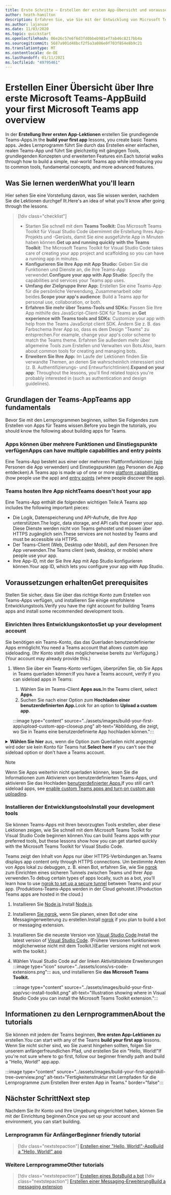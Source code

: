 ```yaml
---
title: Erste Schritte – Erstellen der ersten App-Übersicht und voraussetzungen
author: heath-hamilton
description: Erfahren Sie, wie Sie mit der Entwicklung von Microsoft Teams-Apps beginnen und Ihre Umgebung einrichten.
ms.author: lajanuar
ms.date: 11/03/2020
ms.topic: quickstart
ms.openlocfilehash: 06e26c57e6f6d3fd0bbeb981ef7ab46c8217bb4a
ms.sourcegitcommit: 5687a901d48bcf2f5a3a086e0f703f854e8b9c21
ms.translationtype: MT
ms.contentlocale: de-DE
ms.lasthandoff: 01/11/2021
ms.locfileid: "49795461"
---
```

# <a name="build-your-first-microsoft-teams-app-overview"></a><span data-ttu-id="95fa2-103">Erstellen Einer Übersicht über Ihre erste Microsoft Teams-App</span><span class="sxs-lookup"><span data-stu-id="95fa2-103">Build your first Microsoft Teams app overview</span></span>

<span data-ttu-id="95fa2-104">In der **Erstellung Ihrer ersten App-Lektionen** erstellen Sie grundlegende Teams-Apps.</span><span class="sxs-lookup"><span data-stu-id="95fa2-104">In the **build your first app** lessons, you create basic Teams apps.</span></span> <span data-ttu-id="95fa2-105">Jedes Lernprogramm führt Sie durch das Erstellen einer einfachen, realen Teams-App und führt Sie gleichzeitig mit gängigen Tools, grundlegenden Konzepten und erweiterten Features ein.</span><span class="sxs-lookup"><span data-stu-id="95fa2-105">Each tutorial walks through how to build a simple, real-world Teams app while introducing you to common tools, fundamental concepts, and more advanced features.</span></span>

## <a name="what-youll-learn"></a><span data-ttu-id="95fa2-106">Was Sie lernen werden</span><span class="sxs-lookup"><span data-stu-id="95fa2-106">What you'll learn</span></span>

<span data-ttu-id="95fa2-107">Hier sehen Sie eine Vorstellung davon, was Sie wissen werden, nachdem Sie die Lektionen durchgef llt.</span><span class="sxs-lookup"><span data-stu-id="95fa2-107">Here's an idea of what you'll know after going through the lessons.</span></span>

> [!div class="checklist"]
  >
  > * <span data-ttu-id="95fa2-108">Starten Sie schnell mit dem **Teams Toolkit:** Das Microsoft Teams Toolkit für Visual Studio Code übernimmt die Erstellung Ihres App-Projekts und -Gerüsts, damit Sie eine ausgeführte App in Minuten haben können.</span><span class="sxs-lookup"><span data-stu-id="95fa2-108">**Get up and running quickly with the Teams Toolkit**: The Microsoft Teams Toolkit for Visual Studio Code takes care of creating your app project and scaffolding so you can have a running app in minutes.</span></span>
  > * <span data-ttu-id="95fa2-109">**Konfigurieren Sie Ihre App mit App Studio:** Geben Sie die Funktionen und Dienste an, die Ihre Teams-App verwendet.</span><span class="sxs-lookup"><span data-stu-id="95fa2-109">**Configure your app with App Studio**: Specify the capabilities and services your Teams app uses.</span></span>
  > * <span data-ttu-id="95fa2-110">**Umfang der Zielgruppe Ihrer App:** Erstellen Sie eine Teams-App für die persönliche Verwendung, Zusammenarbeit oder beides.</span><span class="sxs-lookup"><span data-stu-id="95fa2-110">**Scope your app's audience**: Build a Teams app for personal use, collaboration, or both.</span></span>
> * <span data-ttu-id="95fa2-111">**Erfahren Sie mehr über Teams-Tools und SDKs:** Passen Sie Ihre App mithilfe des JavaScript-Client-SDK für Teams an.</span><span class="sxs-lookup"><span data-stu-id="95fa2-111">**Get experience with Teams tools and SDKs**: Customize your app with help from the Teams JavaScript client SDK.</span></span> <span data-ttu-id="95fa2-112">Ändern Sie z. B. das Farbschema Ihrer App so, dass es dem Design "Teams" zu entsprechen.</span><span class="sxs-lookup"><span data-stu-id="95fa2-112">For example, change your app's color scheme to match the Teams theme.</span></span> <span data-ttu-id="95fa2-113">Erfahren Sie außerdem mehr über allgemeine Tools zum Erstellen und Verwalten von Bots.</span><span class="sxs-lookup"><span data-stu-id="95fa2-113">Also, learn about common tools for creating and managing bots.</span></span>
  > * <span data-ttu-id="95fa2-114">**Erweitern Sie Ihre App:** Im Laufe der Lektionen finden Sie verwandte Themen, an denen Sie wahrscheinlich interessiert sind (z. B. Authentifizierungs- und Entwurfsrichtlinien).</span><span class="sxs-lookup"><span data-stu-id="95fa2-114">**Expand on your app**: Throughout the lessons, you'll find related topics you're probably interested in (such as authentication and design guidelines).</span></span>

## <a name="teams-app-fundamentals"></a><span data-ttu-id="95fa2-115">Grundlagen der Teams-App</span><span class="sxs-lookup"><span data-stu-id="95fa2-115">Teams app fundamentals</span></span>

<span data-ttu-id="95fa2-116">Bevor Sie mit den Lernprogrammen beginnen, sollten Sie Folgendes zum Erstellen von Apps für Teams wissen.</span><span class="sxs-lookup"><span data-stu-id="95fa2-116">Before you begin the tutorials, you should know the following about building apps for Teams.</span></span>

### <a name="apps-can-have-multiple-capabilities-and-entry-points"></a><span data-ttu-id="95fa2-117">Apps können über mehrere Funktionen und Einstiegspunkte verfügen</span><span class="sxs-lookup"><span data-stu-id="95fa2-117">Apps can have multiple capabilities and entry points</span></span>

<span data-ttu-id="95fa2-118">Eine Teams-App besteht aus einer oder mehreren Plattformfunktionen [(wie](../concepts/capabilities-overview.md) Personen die App verwenden) und Einstiegspunkten [(wo](../concepts/extensibility-points.md) Personen die App entdecken).</span><span class="sxs-lookup"><span data-stu-id="95fa2-118">A Teams app is made up of one or more [platform capabilities](../concepts/capabilities-overview.md) (how people use the app) and [entry points](../concepts/extensibility-points.md) (where people discover the app).</span></span>

### <a name="teams-doesnt-host-your-app"></a><span data-ttu-id="95fa2-119">Teams hosten Ihre App nicht</span><span class="sxs-lookup"><span data-stu-id="95fa2-119">Teams doesn't host your app</span></span>

<span data-ttu-id="95fa2-120">Eine Teams-App enthält die folgenden wichtigen Teile:</span><span class="sxs-lookup"><span data-stu-id="95fa2-120">A Teams app includes the following important pieces:</span></span>

* <span data-ttu-id="95fa2-121">Die Logik, Datenspeicherung und API-Aufrufe, die Ihre App unterstützen.</span><span class="sxs-lookup"><span data-stu-id="95fa2-121">The logic, data storage, and API calls that power your app.</span></span> <span data-ttu-id="95fa2-122">Diese Dienste werden nicht von Teams gehostet und müssen über HTTPS zugänglich sein.</span><span class="sxs-lookup"><span data-stu-id="95fa2-122">These services are not hosted by Teams and must be accessible via HTTPS.</span></span>
* <span data-ttu-id="95fa2-123">Der Teams-Client (Web, Desktop oder Mobil), auf dem Personen Ihre App verwenden.</span><span class="sxs-lookup"><span data-stu-id="95fa2-123">The Teams client (web, desktop, or mobile) where people use your app.</span></span>
* <span data-ttu-id="95fa2-124">Ihre App-ID, mit der Sie Ihre App mit App Studio konfigurieren können.</span><span class="sxs-lookup"><span data-stu-id="95fa2-124">Your app ID, which lets you configure your app with App Studio.</span></span>

## <a name="get-prerequisites"></a><span data-ttu-id="95fa2-125">Voraussetzungen erhalten</span><span class="sxs-lookup"><span data-stu-id="95fa2-125">Get prerequisites</span></span>

<span data-ttu-id="95fa2-126">Stellen Sie sicher, dass Sie über das richtige Konto zum Erstellen von Teams-Apps verfügen, und installieren Sie einige empfohlene Entwicklungstools.</span><span class="sxs-lookup"><span data-stu-id="95fa2-126">Verify you have the right account for building Teams apps and install some recommended development tools.</span></span>

### <a name="set-up-your-development-account"></a><span data-ttu-id="95fa2-127">Einrichten Ihres Entwicklungskontos</span><span class="sxs-lookup"><span data-stu-id="95fa2-127">Set up your development account</span></span>

<span data-ttu-id="95fa2-128">Sie benötigen ein Teams-Konto, das das Querladen benutzerdefinierter Apps ermöglicht.</span><span class="sxs-lookup"><span data-stu-id="95fa2-128">You need a Teams account that allows custom app sideloading.</span></span> <span data-ttu-id="95fa2-129">(Ihr Konto stellt dies möglicherweise bereits zur Verfügung.)</span><span class="sxs-lookup"><span data-stu-id="95fa2-129">(Your account may already provide this.)</span></span>

1. <span data-ttu-id="95fa2-130">Wenn Sie über ein Teams-Konto verfügen, überprüfen Sie, ob Sie Apps in Teams querladen können:</span><span class="sxs-lookup"><span data-stu-id="95fa2-130">If you have a Teams account, verify if you can sideload apps in Teams:</span></span>
    1. <span data-ttu-id="95fa2-131">Wählen Sie im Teams-Client **Apps aus.**</span><span class="sxs-lookup"><span data-stu-id="95fa2-131">In the Teams client, select **Apps**.</span></span>
    1. <span data-ttu-id="95fa2-132">Suchen Sie nach einer Option zum **Hochladen einer benutzerdefinierten App.**</span><span class="sxs-lookup"><span data-stu-id="95fa2-132">Look for an option to **Upload a custom app**.</span></span>

    :::image type="content" source="../assets/images/build-your-first-app/upload-custom-app-closeup.png" alt-text="Abbildung, die zeigt, wo Sie in Teams eine benutzerdefinierte App hochladen können.":::

<!-- markdownlint-disable MD033 -->
<details>

<summary><span data-ttu-id="95fa2-134"><b>Wählen Sie hier</b> aus, wenn die Option zum Querladen nicht angezeigt wird oder sie kein Konto für Teams hat.</span><span class="sxs-lookup"><span data-stu-id="95fa2-134"><b>Select here</b> if you can't see the sideload option or don't have a Teams account.</span></span></summary>

<span data-ttu-id="95fa2-135">Sie können ein kostenloses Teams-Testkonto erhalten, das das Querladen von Apps ermöglicht, indem Sie am Microsoft 365-Entwicklerprogramm teilnehmen.</span><span class="sxs-lookup"><span data-stu-id="95fa2-135">You can get a free Teams test account that allows app sideloading by joining the Microsoft 365 developer program.</span></span> <span data-ttu-id="95fa2-136">(Der Registrierungsprozess dauert ca. zwei Minuten.)</span><span class="sxs-lookup"><span data-stu-id="95fa2-136">(The registration process takes approximately two minutes.)</span></span>

1. <span data-ttu-id="95fa2-137">Wechseln Sie zum [Microsoft 365-Entwicklerprogramm.](https://developer.microsoft.com/microsoft-365/dev-program)</span><span class="sxs-lookup"><span data-stu-id="95fa2-137">Go to the [Microsoft 365 developer program](https://developer.microsoft.com/microsoft-365/dev-program).</span></span>
1. <span data-ttu-id="95fa2-138">Wählen Sie **"Jetzt beitreten"** aus, und folgen Sie den Anweisungen auf dem Bildschirm.</span><span class="sxs-lookup"><span data-stu-id="95fa2-138">Select **Join Now** and follow the onscreen instructions.</span></span>
1. <span data-ttu-id="95fa2-139">Wenn Sie zum Willkommensbildschirm kommen, wählen **Sie "E5-Abonnement einrichten" aus.**</span><span class="sxs-lookup"><span data-stu-id="95fa2-139">When you get to the welcome screen, select **Set up E5 subscription**.</span></span>
1. <span data-ttu-id="95fa2-140">Richten Sie Ihr Administratorkonto ein.</span><span class="sxs-lookup"><span data-stu-id="95fa2-140">Set up your administrator account.</span></span> <span data-ttu-id="95fa2-141">Sobald Sie fertig sind, sollte ein Bildschirm wie dieser angezeigt werden.</span><span class="sxs-lookup"><span data-stu-id="95fa2-141">Once you finish, you should see a screen like this.</span></span>
:::image type="content" source="../assets/images/build-your-first-app/dev-program-subscription.png" alt-text="Beispiel für das, was nach der Anmeldung für das Microsoft 365-Entwicklerprogramm zu sehen ist.":::
1. <span data-ttu-id="95fa2-143">Melden Sie sich mit dem Administratorkonto, das Sie gerade eingerichtet haben, bei Teams an.</span><span class="sxs-lookup"><span data-stu-id="95fa2-143">Log in to Teams using the administrator account you just set up.</span></span>
1. <span data-ttu-id="95fa2-144">Überprüfen Sie, ob Sie jetzt über die **Option zum Hochladen einer benutzerdefinierten App** verfügen.</span><span class="sxs-lookup"><span data-stu-id="95fa2-144">Verify if you now have the **Upload a custom app** option.</span></span>

</details>

> [!Note]
> <span data-ttu-id="95fa2-145">Wenn Sie Apps weiterhin nicht querladen können, lesen Sie die Informationen zum Aktivieren von benutzerdefinierten Teams-Apps, und aktivieren Sie das Hochladen [benutzerdefinierter Apps.](https://docs.microsoft.com/microsoftteams/platform/concepts/build-and-test/prepare-your-o365-tenant#enable-custom-teams-apps-and-turn-on-custom-app-uploading)</span><span class="sxs-lookup"><span data-stu-id="95fa2-145">If you still can't sideload apps, see [enable custom Teams apps and turn on custom app uploading](https://docs.microsoft.com/microsoftteams/platform/concepts/build-and-test/prepare-your-o365-tenant#enable-custom-teams-apps-and-turn-on-custom-app-uploading).</span></span>

### <a name="install-your-development-tools"></a><span data-ttu-id="95fa2-146">Installieren der Entwicklungstools</span><span class="sxs-lookup"><span data-stu-id="95fa2-146">Install your development tools</span></span>

<span data-ttu-id="95fa2-147">Sie können Teams-Apps mit Ihren bevorzugten Tools erstellen, aber diese Lektionen zeigen, wie Sie schnell mit dem Microsoft Teams Toolkit for Visual Studio Code beginnen können.</span><span class="sxs-lookup"><span data-stu-id="95fa2-147">You can build Teams apps with your preferred tools, but these lessons show how you can get started quickly with the Microsoft Teams Toolkit for Visual Studio Code.</span></span>

<span data-ttu-id="95fa2-148">Teams zeigt den Inhalt von Apps nur über HTTPS-Verbindungen an.</span><span class="sxs-lookup"><span data-stu-id="95fa2-148">Teams displays app content only through HTTPS connections.</span></span> <span data-ttu-id="95fa2-149">Um bestimmte Arten von Apps lokal zu debuggen, z. B. einen Bot, erfahren Sie, wie Sie [ngrok](../concepts/build-and-test/debug.md#locally-hosted) zum Einrichten eines sicheren Tunnels zwischen Teams und Ihrer App verwenden.</span><span class="sxs-lookup"><span data-stu-id="95fa2-149">To debug certain types of apps locally, such as a bot, you'll learn how to use [ngrok to set up a secure tunnel](../concepts/build-and-test/debug.md#locally-hosted) between Teams and your app.</span></span> <span data-ttu-id="95fa2-150">(Produktions-Teams-Apps werden in der Cloud gehostet.)</span><span class="sxs-lookup"><span data-stu-id="95fa2-150">(Production Teams apps are hosted in the cloud.)</span></span>

1. <span data-ttu-id="95fa2-151">Installieren Sie [Node.js](https://nodejs.org/en/).</span><span class="sxs-lookup"><span data-stu-id="95fa2-151">Install [Node.js](https://nodejs.org/en/).</span></span>
1. <span data-ttu-id="95fa2-152">Installieren [Sie ngrok,](https://ngrok.com/download) wenn Sie planen, einen Bot oder eine Messagingerweiterung zu erstellen.</span><span class="sxs-lookup"><span data-stu-id="95fa2-152">Install [ngrok](https://ngrok.com/download) if you plan to build a bot or messaging extension.</span></span>
1. <span data-ttu-id="95fa2-153">Installieren Sie die neueste Version von [Visual Studio Code](https://code.visualstudio.com/download).</span><span class="sxs-lookup"><span data-stu-id="95fa2-153">Install the latest version of [Visual Studio Code](https://code.visualstudio.com/download).</span></span> <span data-ttu-id="95fa2-154">(Frühere Versionen funktionieren möglicherweise nicht mit dem Toolkit.)</span><span class="sxs-lookup"><span data-stu-id="95fa2-154">(Earlier versions might not work with the toolkit.)</span></span>
1. Wählen Visual Studio Code auf  der linken Aktivitätsleiste Erweiterungen :::image type="icon" source="../assets/icons/vs-code-extensions.png"::: aus, und installieren Sie **das Microsoft Teams Toolkit.**

    :::image type="content" source="../assets/images/build-your-first-app/vsc-install-toolkit.png" alt-text="Illustration showing where in Visual Studio Code you can install the Microsoft Teams Toolkit extension.":::

## <a name="about-the-tutorials"></a><span data-ttu-id="95fa2-157">Informationen zu den Lernprogrammen</span><span class="sxs-lookup"><span data-stu-id="95fa2-157">About the tutorials</span></span>

<span data-ttu-id="95fa2-158">Sie können mit jedem der Teams beginnen, **Ihre ersten App-Lektionen zu** erstellen.</span><span class="sxs-lookup"><span data-stu-id="95fa2-158">You can start with any of the Teams **build your first app** lessons.</span></span> <span data-ttu-id="95fa2-159">Wenn Sie nicht sicher sind, wo Sie zuerst hingehen sollten, folgen Sie unserem anfängerfreundlichen Pfad, und erstellen Sie ein "Hello, World!"</span><span class="sxs-lookup"><span data-stu-id="95fa2-159">If you're not sure where to go first, follow our beginner friendly path and build a "Hello, World!"</span></span> <span data-ttu-id="95fa2-160">app.</span><span class="sxs-lookup"><span data-stu-id="95fa2-160">app.</span></span>

:::image type="content" source="../assets/images/build-your-first-app/skill-tree-overview.png" alt-text="Fertigkeitenstruktur mit Lernpfaden für die Lernprogramme zum Erstellen Ihrer ersten App in Teams." border="false":::

## <a name="next-step"></a><span data-ttu-id="95fa2-162">Nächster Schritt</span><span class="sxs-lookup"><span data-stu-id="95fa2-162">Next step</span></span>

<span data-ttu-id="95fa2-163">Nachdem Sie Ihr Konto und Ihre Umgebung eingerichtet haben, können Sie mit der Einrichtung beginnen.</span><span class="sxs-lookup"><span data-stu-id="95fa2-163">Once you set up your account and environment, you can start building.</span></span>

### <a name="beginner-friendly-tutorial"></a><span data-ttu-id="95fa2-164">Lernprogramm für Anfänger</span><span class="sxs-lookup"><span data-stu-id="95fa2-164">Beginner friendly tutorial</span></span>

> [!div class="nextstepaction"]
> [<span data-ttu-id="95fa2-165">Erstellen einer "Hello, World!"-App</span><span class="sxs-lookup"><span data-stu-id="95fa2-165">Build a "Hello, World!" app</span></span>](../build-your-first-app/build-and-run.md)

### <a name="other-tutorials"></a><span data-ttu-id="95fa2-166">Weitere Lernprogramme</span><span class="sxs-lookup"><span data-stu-id="95fa2-166">Other tutorials</span></span>

> [!div class="nextstepaction"]
> [<span data-ttu-id="95fa2-167">Erstellen eines Bots</span><span class="sxs-lookup"><span data-stu-id="95fa2-167">Build a bot</span></span>](../build-your-first-app/build-bot.md)
> [!div class="nextstepaction"]
> [<span data-ttu-id="95fa2-168">Erstellen einer Messaging-Erweiterung</span><span class="sxs-lookup"><span data-stu-id="95fa2-168">Build a messaging extension</span></span>](../build-your-first-app/build-messaging-extension.md)
